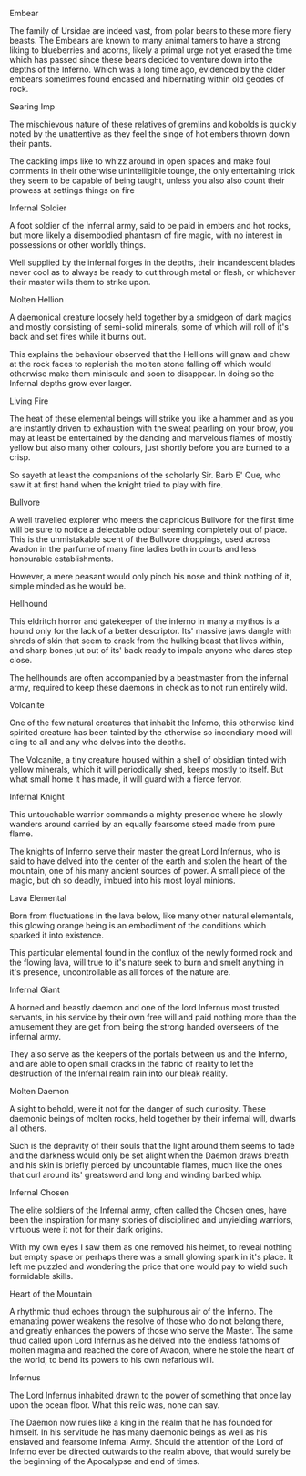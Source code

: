 
Embear

The family of Ursidae are
indeed vast, from polar bears to
these more fiery beasts. The
Embears are known to many
animal tamers to have a strong
liking to blueberries and
acorns, likely a primal urge
not yet erased the time
which has passed since
these bears decided to
venture down into the depths
of the Inferno. Which was
a long time ago, evidenced by
the older embears sometimes
found encased and hibernating
within old geodes of rock.






Searing Imp

The mischievous nature of these
relatives of gremlins and kobolds
is quickly noted by the unattentive
as they feel the singe of hot
embers thrown down their pants.

The cackling imps like to whizz
around in open spaces and make
foul comments in their otherwise
unintelligible tounge, the only
entertaining trick they seem to
be capable of being taught,
unless you also also count their
prowess at settings things on fire






Infernal Soldier

A foot soldier of the infernal
army, said to be paid in
embers and hot rocks, but
more likely a disembodied
phantasm of fire magic, with
no interest in possessions or
other worldly things.

Well supplied by the infernal
forges in the depths, their
incandescent blades never
cool as to always be ready to
cut through metal or flesh,
or whichever their master wills
them to strike upon.







Molten Hellion

A daemonical creature loosely
held together by a smidgeon
of dark magics and mostly
consisting of semi-solid minerals,
some of which will roll of it's back
and set fires while it burns out.

This explains the behaviour
observed that the Hellions will
gnaw and chew at the rock faces
to replenish the molten stone
falling off which would otherwise
make them miniscule and soon
to disappear. In doing so the
Infernal depths grow ever larger.






Living Fire

The heat of these elemental
beings will strike you like
a hammer and as you are
instantly driven to exhaustion
with the sweat pearling on your
brow, you may at least
be entertained by the dancing
and marvelous flames
of mostly yellow but also
many other colours, just shortly
before you are burned to a crisp.

So sayeth at least the companions
of the scholarly Sir. Barb E' Que,
who saw it at first hand when
the knight tried to play with fire.






Bullvore

A well travelled explorer who
meets the capricious Bullvore
for the first time will be sure
to notice a delectable odour
seeming completely out of
place. This is the unmistakable
scent of the Bullvore droppings,
used across Avadon in the
parfume of many fine ladies
both in courts and less honourable
establishments.

However, a mere peasant would
only pinch his nose and think
nothing of it, simple minded as
he would be.






Hellhound

This eldritch horror and gatekeeper
of the inferno in many a mythos
is a hound only for the lack of
a better descriptor. Its'
massive jaws dangle with shreds
of skin that seem to crack
from the hulking beast that lives
within, and sharp bones jut out
of its' back ready to impale anyone
who dares step close.

The hellhounds are often
accompanied by a beastmaster
from the infernal army, required
to keep these daemons in check
as to not run entirely wild.






Volcanite

One of the few natural creatures
that inhabit the Inferno, this
otherwise kind spirited creature
has been tainted by the
otherwise so incendiary mood
will cling to all and any who
delves into the depths.

The Volcanite, a tiny creature
housed within a shell of obsidian
tinted with yellow minerals, which
it will periodically shed, keeps
mostly to itself. But what small
home it has made, it will
guard with a fierce fervor.






Infernal Knight

This untouchable warrior
commands a mighty presence
where he slowly wanders around
carried by an equally fearsome
steed made from pure flame.

The knights of Inferno serve
their master the great Lord
Infernus, who is said to have
delved into the center of the
earth and stolen the heart of
the mountain, one of his
many ancient sources of power.
A small piece of the magic, but
oh so deadly, imbued into his
most loyal minions.






Lava Elemental

Born from fluctuations in the
lava below, like many other
natural elementals, this glowing
orange being is an embodiment
of the conditions which sparked
it into existence.

This particular elemental found
in the conflux of the newly
formed rock and the flowing lava,
will true to it's nature seek to
burn and smelt anything in
it's presence, uncontrollable
as all forces of the nature are.






Infernal Giant

A horned and beastly daemon
and one of the lord Infernus
most trusted servants, in his
service by their own free will
and paid nothing more than the
amusement they are get from
being the strong handed
overseers of the infernal army.

They also serve as the keepers
of the portals between us
and the Inferno, and are able
to open small cracks in the fabric
of reality to let the destruction of
the Infernal realm rain into
our bleak reality.






Molten Daemon

A sight to behold, were it not
for the danger of such curiosity.
These daemonic beings of molten
rocks, held together by their
infernal will, dwarfs all others.

Such is the depravity of
their souls that the light around
them seems to fade and the
darkness would only be set alight
when the Daemon draws breath
and his skin is briefly pierced by
uncountable flames, much like
the ones that curl around its'
greatsword and long and
winding barbed whip.






Infernal Chosen

The elite soldiers of the
Infernal army, often called
the Chosen ones, have been
the inspiration for many stories
of disciplined and unyielding
warriors, virtuous were it not
for their dark origins.

With my own eyes I saw them
as one removed his helmet, to
reveal nothing but empty space
or perhaps there was a small
glowing spark in it's place. It left
me puzzled and wondering the
price that one would pay
to wield such formidable skills.






Heart of the Mountain

A rhythmic thud echoes
through the sulphurous air
of the Inferno. The emanating
power weakens the resolve
of those who do not belong
there, and greatly enhances the
powers of those who serve the
Master. The same thud
called upon Lord Infernus as
he delved into the endless fathoms
of molten magma and reached
the core of Avadon, where
he stole the heart of the world,
to bend its powers to his own
nefarious will.









Infernus

The Lord Infernus inhabited
drawn to the power of something
that once lay upon the ocean floor.
What this relic was, none can say.

The Daemon now rules like a king
in the realm that he has founded
for himself. In his servitude he
has many daemonic beings as
well as his enslaved and fearsome
Infernal Army. Should the
attention of the Lord of Inferno
ever be directed outwards to the
realm above, that would surely
be the beginning of the
Apocalypse and end of times.
